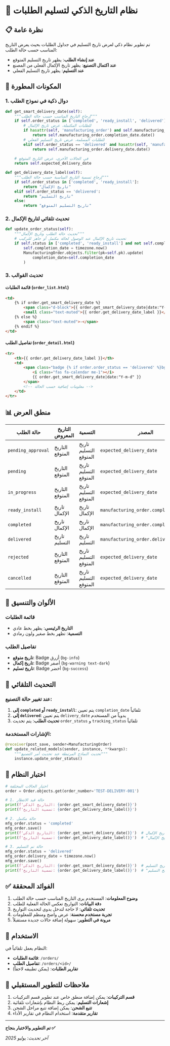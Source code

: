 # 📅 نظام التاريخ الذكي لتسليم الطلبات

## 📋 نظرة عامة

تم تطوير نظام ذكي لعرض تاريخ التسليم في جداول الطلبات بحيث يعرض التاريخ المناسب حسب حالة الطلب:

- **عند إنشاء الطلب**: يظهر تاريخ التسليم المتوقع
- **عند اكتمال التصنيع**: يظهر تاريخ الإكمال الفعلي من المصنع
- **عند التسليم**: يظهر تاريخ التسليم الفعلي

## 🔧 المكونات المطورة

### 1. دوال ذكية في نموذج الطلب

```python
def get_smart_delivery_date(self):
    """إرجاع التاريخ المناسب حسب حالة الطلب"""
    if self.order_status in ['completed', 'ready_install', 'delivered']:
        # للطلبات المكتملة، عرض تاريخ الإكمال
        if hasattr(self, 'manufacturing_order') and self.manufacturing_order.completion_date:
            return self.manufacturing_order.completion_date.date()
        # للطلبات المسلمة، عرض تاريخ التسليم الفعلي
        elif self.order_status == 'delivered' and hasattr(self, 'manufacturing_order') and self.manufacturing_order.delivery_date:
            return self.manufacturing_order.delivery_date.date()
    
    # في الحالات الأخرى، عرض التاريخ المتوقع
    return self.expected_delivery_date

def get_delivery_date_label(self):
    """إرجاع تسمية التاريخ المناسبة حسب حالة الطلب"""
    if self.order_status in ['completed', 'ready_install']:
        return "تاريخ الإكمال"
    elif self.order_status == 'delivered':
        return "تاريخ التسليم"
    else:
        return "تاريخ التسليم المتوقع"
```

### 2. تحديث تلقائي لتاريخ الإكمال

```python
def update_order_status(self):
    """تحديث حالة الطلب وتاريخ الإكمال"""
    # تحديث تاريخ الإكمال عند الوصول لحالة مكتمل أو جاهز للتركيب
    if self.status in ['completed', 'ready_install'] and not self.completion_date:
        self.completion_date = timezone.now()
        ManufacturingOrder.objects.filter(pk=self.pk).update(
            completion_date=self.completion_date
        )
```

### 3. تحديث القوالب

#### قائمة الطلبات (`order_list.html`)
```html
<td>
    {% if order.get_smart_delivery_date %}
        <span class="d-block">{{ order.get_smart_delivery_date|date:"Y-m-d" }}</span>
        <small class="text-muted">{{ order.get_delivery_date_label }}</small>
    {% else %}
        <span class="text-muted">-</span>
    {% endif %}
</td>
```

#### تفاصيل الطلب (`order_detail.html`)
```html
<tr>
    <th>{{ order.get_delivery_date_label }}</th>
    <td>
        <span class="badge {% if order.order_status == 'delivered' %}bg-success{% elif order.order_status == 'completed' or order.order_status == 'ready_install' %}bg-warning text-dark{% else %}bg-info{% endif %}">
            <i class="fas fa-calendar me-1"></i>
            {{ order.get_smart_delivery_date|date:"Y-m-d" }}
        </span>
        <!-- معلومات إضافية حسب الحالة -->
    </td>
</tr>
```

## 📊 منطق العرض

| حالة الطلب | التاريخ المعروض | التسمية | المصدر |
|------------|----------------|---------|---------|
| `pending_approval` | التاريخ المتوقع | تاريخ التسليم المتوقع | `expected_delivery_date` |
| `pending` | التاريخ المتوقع | تاريخ التسليم المتوقع | `expected_delivery_date` |
| `in_progress` | التاريخ المتوقع | تاريخ التسليم المتوقع | `expected_delivery_date` |
| `ready_install` | تاريخ الإكمال | تاريخ الإكمال | `manufacturing_order.completion_date` |
| `completed` | تاريخ الإكمال | تاريخ الإكمال | `manufacturing_order.completion_date` |
| `delivered` | تاريخ التسليم | تاريخ التسليم | `manufacturing_order.delivery_date` |
| `rejected` | التاريخ المتوقع | تاريخ التسليم المتوقع | `expected_delivery_date` |
| `cancelled` | التاريخ المتوقع | تاريخ التسليم المتوقع | `expected_delivery_date` |

## 🎨 الألوان والتنسيق

### قائمة الطلبات
- **التاريخ الرئيسي**: يظهر بخط عادي
- **التسمية**: تظهر بخط صغير ولون رمادي

### تفاصيل الطلب
- **تاريخ متوقع**: Badge أزرق (`bg-info`)
- **تاريخ إكمال**: Badge أصفر (`bg-warning text-dark`)
- **تاريخ تسليم**: Badge أخضر (`bg-success`)

## 🔄 التحديث التلقائي

### عند تغيير حالة التصنيع:
1. **إلى `completed` أو `ready_install`**: يتم تعيين `completion_date` تلقائياً
2. **إلى `delivered`**: يتم تعيين `delivery_date` يدوياً من المستخدم
3. **تحديث الطلب**: يتم تحديث `order_status` و `tracking_status` تلقائياً

### الإشارات المستخدمة:
```python
@receiver(post_save, sender=ManufacturingOrder)
def update_related_models(sender, instance, **kwargs):
    """تحديث النماذج المرتبطة عند تحديث أمر التصنيع"""
    instance.update_order_status()
```

## 🧪 اختبار النظام

```python
# اختبار الحالات المختلفة
order = Order.objects.get(order_number='TEST-DELIVERY-001')

# 1. حالة قيد الانتظار
print(f'التاريخ الذكي: {order.get_smart_delivery_date()}')
print(f'تسمية التاريخ: {order.get_delivery_date_label()}')

# 2. حالة مكتمل
mfg_order.status = 'completed'
mfg_order.save()
print(f'التاريخ الذكي: {order.get_smart_delivery_date()}')  # تاريخ الإكمال
print(f'تسمية التاريخ: {order.get_delivery_date_label()}')  # "تاريخ الإكمال"

# 3. حالة تم التسليم
mfg_order.status = 'delivered'
mfg_order.delivery_date = timezone.now()
mfg_order.save()
print(f'التاريخ الذكي: {order.get_smart_delivery_date()}')  # تاريخ التسليم
print(f'تسمية التاريخ: {order.get_delivery_date_label()}')  # "تاريخ التسليم"
```

## ✅ الفوائد المحققة

1. **وضوح المعلومات**: المستخدم يرى التاريخ المناسب حسب حالة الطلب
2. **دقة البيانات**: التواريخ تعكس الحالة الفعلية للطلب
3. **تحديث تلقائي**: لا حاجة لتدخل يدوي لتحديث التواريخ
4. **تجربة مستخدم محسنة**: عرض واضح ومنظم للمعلومات
5. **مرونة في التطوير**: سهولة إضافة حالات جديدة مستقبلاً

## 🚀 الاستخدام

النظام يعمل تلقائياً في:
- **قائمة الطلبات**: `/orders/`
- **تفاصيل الطلب**: `/orders/<id>/`
- **تقارير الطلبات**: (يمكن تطبيقه لاحقاً)

## 📝 ملاحظات للتطوير المستقبلي

1. **قسم التركيبات**: يمكن إضافة منطق خاص عند تطوير قسم التركيبات
2. **إشعارات التسليم**: يمكن ربط النظام بإشعارات تلقائية
3. **تتبع الشحن**: يمكن إضافة تتبع مراحل الشحن
4. **تقارير متقدمة**: استخدام النظام في تقارير الأداء

---

**تم التطوير والاختبار بنجاح ✅**

*آخر تحديث: يوليو 2025* 